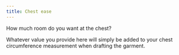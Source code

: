 ```yaml
---
title: Chest ease
---
```


How much room do you want at the chest?

Whatever value you provide here will simply be added to your chest circumference measurement when drafting the garment.
